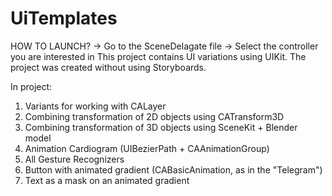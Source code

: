 # UiTemplates
HOW TO LAUNCH?
-> Go to the SceneDelagate file
-> Select the controller you are interested in
This project contains UI variations using UIKit.
The project was created without using Storyboards.

In project:
1) Variants for working with CALayer
2) Combining transformation of 2D objects using CATransform3D
3) Combining transformation of 3D objects using SceneKit + Blender model
4) Animation Cardiogram (UIBezierPath + CAAnimationGroup)
5) All Gesture Recognizers
6) Button with animated gradient (CABasicAnimation, as in the "Telegram")
7) Text as a mask on an animated gradient
